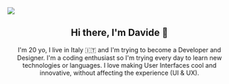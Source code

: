 <img src="https://i.imgur.com/orKNBMK.png"/>

<main>
  <h2 align="center">Hi there, I'm Davide 👋</h2>
  <p align="center">
    I'm 20 yo, I live in Italy 🇮🇹 and I'm trying to become a Developer and Designer. I'm a coding enthusiast so I'm trying every day to learn new technologies or languages. I love making User Interfaces cool and innovative, without affecting the experience (UI & UX). 
  </p>
</main>

<!--
**DavideGioia/davidegioia** is a ✨ _special_ ✨ repository because its `README.md` (this file) appears on your GitHub profile.

Here are some ideas to get you started:

- 🔭 I’m currently working on ...
- 🌱 I’m currently learning ...
- 👯 I’m looking to collaborate on ...
- 🤔 I’m looking for help with ...
- 💬 Ask me about ...
- 📫 How to reach me: ...
- 😄 Pronouns: ...
- ⚡ Fun fact: ...
-->
